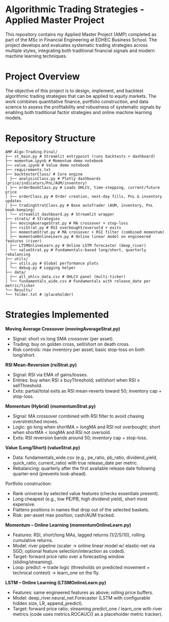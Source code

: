 # Algorithmic Trading Strategies - Applied Master Project      
This repository contains my Applied Master Project (AMP) completed as part of the MSc in Financial Engineering at EDHEC Business School. The project develops and evaluates systematic trading strategies across multiple styles, integrating both traditional financial signals and modern machine learning techniques.     

# Project Overview     
The objective of this project is to design, implement, and backtest algorithmic trading strategies that can be applied to equity markets. The work combines quantitative finance, portfolio construction, and data science to assess the profitability and robustness of systematic signals by enabling both traditional factor strategies and online machine learning models.    

# Repository Structure   

```
AMP-Algo-Trading-Final/     
├── st_main.py # Streamlit entrypoint (runs backtests + dashboard)      
├── momentum.ipynb # Momentum demo notebook     
├── value.ipynb # Value demo notebook      
├── requirements.txt       
├── backtesterClass/ # Core engine     
│ ├── analysisClass.py # Plotly dashboards (price/indicators/PnL/AUM/inventory)      
│ ├── orderBookClass.py # Loads OHLCV, time-stepping, current/future price      
│ ├── orderClass.py # Order creation, next-day fills, PnL & inventory updates       
│ ├── tradingStratClass.py # Base autoTrader (AUM, inventory, PnL book-keeping)       
│ └── streamlit_dashboard.py # Streamlit wrapper       
├── strats/ # Strategies      
│ ├── movingAverageStrat.py # MA crossover + stop-loss      
│ ├── rsiStrat.py # RSI overbought/oversold + exits      
│ ├── momentumStrat.py # MA crossover + RSI filter (combined momentum)      
│ ├── momentumOnlineLearn.py # Online linear model on engineered features (river)       
│ ├── LTSMOnlineLearn.py # Online LSTM forecaster (deep_river)      
│ └── valueStrat.py # Fundamentals-based long/short, quarterly rebalancing        
├── utils/     
│ ├── utils.py # Global performance plots    
│ └── debug.py # Logging helper    
├── data/     
│ ├── all_ohlcv_data.csv # OHLCV panel (multi-ticker)       
│ └── fundamentals_wide.csv # Fundamentals with release_date per metric/ticker    
└── Results/     
└── folder.txt # (placeholder)        

```

# Strategies Implemented

**Moving Average Crossover (movingAverageStrat.py)**         
- Signal: short vs long SMA crossover (per asset).   
- Trading: buy on golden cross, sell/short on death cross.   
- Risk controls: max inventory per asset; basic stop-loss on both long/short.      

**RSI Mean-Reversion (rsiStrat.py)**     
- Signal: RSI via EMA of gains/losses.    
- Entries: buy when RSI ≤ buyThreshold; sell/short when RSI ≥ sellThreshold.    
- Exits: partial/total exits as RSI mean-reverts toward 50; inventory cap + stop-loss.          

**Momentum (Hybrid) (momentumStrat.py)**         
- Signal: MA crossover combined with RSI filter to avoid chasing overstretched moves.       
- Logic: go long when shortMA > longMA and RSI not overbought; short when shortMA < longMA and RSI not oversold.       
- Exits: RSI reversion bands around 50; inventory cap + stop-loss.       

**Value (Long/Short) (valueStrat.py)**      
- Data: fundamentals_wide.csv (e.g., pe_ratio, pb_ratio, dividend_yield, quick_ratio, current_ratio) with true release_date per metric.     
- Rebalancing: quarterly after the first available release date following quarter-end (prevents look-ahead).
   
Portfolio construction:    
- Rank universe by selected value features (checks essentials present).     
- Long cheapest (e.g., low PE/PB, high dividend yield), short most expensive.        
- Flattens positions in names that drop out of the selected baskets.          
- Risk: per-asset max position; cash/AUM tracked.    

**Momentum – Online Learning (momentumOnlineLearn.py)**    
- Features: RSI, short/long MAs, lagged returns (1/2/5/10), rolling cumulative returns.     
- Model: river pipeline (scaler → online linear model w/ elastic-net via SGD; optional feature selection/interaction as coded).      
- Target: forward price ratio over a forecasting window (sliding/streaming).       
- Loop: predict → trade logic (thresholds on predicted movement + technical context) → learn_one on the fly.       

**LSTM – Online Learning (LTSMOnlineLearn.py)**    
- Features: same engineered features as above; rolling price buffers.      
- Model: deep_river.neural_net.Forecaster (LSTM with configurable hidden size, LR, append_predict).     
- Target: forward price ratio; streaming predict_one / learn_one with river metrics (code uses metrics.ROCAUC() as a placeholder metric tracker).           
